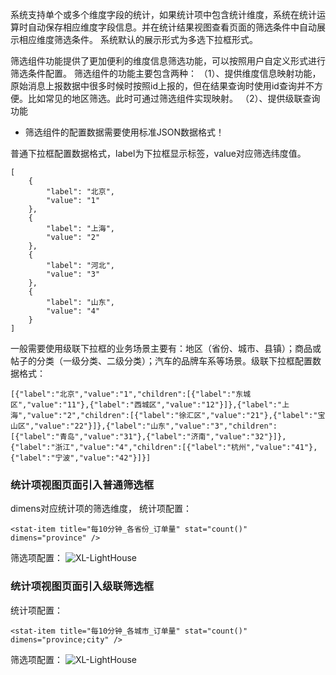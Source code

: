 系统支持单个或多个维度字段的统计，如果统计项中包含统计维度，系统在统计运算时自动保存相应维度字段信息。并在统计结果视图查看页面的筛选条件中自动展示相应维度筛选条件。
系统默认的展示形式为多选下拉框形式。

筛选组件功能提供了更加便利的维度信息筛选功能，可以按照用户自定义形式进行筛选条件配置。
筛选组件的功能主要包含两种：
（1）、提供维度信息映射功能，原始消息上报数据中很多时候时按照id上报的，但在结果查询时使用id查询并不方便。比如常见的地区筛选。此时可通过筛选组件实现映射。
（2）、提供级联查询功能

- 筛选组件的配置数据需要使用标准JSON数据格式！

普通下拉框配置数据格式，label为下拉框显示标签，value对应筛选纬度值。

``` 
[
    {
        "label": "北京",
        "value": "1"
    },
    {
        "label": "上海",
        "value": "2"
    },
    {
        "label": "河北",
        "value": "3"
    },
    {
        "label": "山东",
        "value": "4"
    }
]
```

一般需要使用级联下拉框的业务场景主要有：地区（省份、城市、县镇）；商品或帖子的分类（一级分类、二级分类）；汽车的品牌车系等场景。级联下拉框配置数据格式：

```
[{"label":"北京","value":"1","children":[{"label":"东城区","value":"11"},{"label":"西城区","value":"12"}]},{"label":"上海","value":"2","children":[{"label":"徐汇区","value":"21"},{"label":"宝山区","value":"22"}]},{"label":"山东","value":"3","children":[{"label":"青岛","value":"31"},{"label":"济南","value":"32"}]},{"label":"浙江","value":"4","children":[{"label":"杭州","value":"41"},{"label":"宁波","value":"42"}]}]
```

### 统计项视图页面引入普通筛选框
dimens对应统计项的筛选维度，
统计项配置：
```
<stat-item title="每10分钟_各省份_订单量" stat="count()" dimens="province" />
```
筛选项配置：
![XL-LightHouse](https://lighthousedp-1300542249.cos.ap-nanjing.myqcloud.com/screenshot_v2/25.jpg)

### 统计项视图页面引入级联筛选框

统计项配置：
```
<stat-item title="每10分钟_各城市_订单量" stat="count()" dimens="province;city" />
```
筛选项配置：
![XL-LightHouse](https://lighthousedp-1300542249.cos.ap-nanjing.myqcloud.com/screenshot_v2/24.jpg)